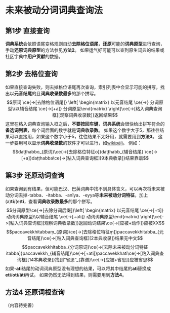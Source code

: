# 未来被动分词词典查询法

## 第1步 直接查询
**词典系统**会依照语尾变格规则自动**去除格位语尾**，**还原**可能的**词典原型**进行查询，手动**还原词典原型**的方法参见**方法2**。
   如果运气好可能可以查到原生词典的结果或社区字典中**用户贡献**的数据。

## 第2步 去格位查询

如果直接查询失败，则去掉格位语尾再次查询，索引列表中会显示可能的拼写，找出以**元音结尾**的且**词典收录数最多**的那个拼写。
   $$原词 \ce{->[去除格位语尾]} \left[ \begin{matrix} 以元音结尾 \ce{->} 分词原型\\以辅音结尾 \ce{->[+a]} 分词原型\end{matrix} \right]\ce{->[粘入词典查询框][观察词典收录数]}返回结果$$
这里在粘入词典查询输入框之后，**不要按回车键**，**词典系统**会很快给出拼写符合的**备选词列表**，每个词后面的数字就是**词典收录数**。
如果这个数字大于5，那往往结果可以直接用，如果这个数字小于5，往往结果不太好用，就需要用到**方法3**。
这一步要用可以显示**词典收录数**的软件才可以进行，如[wikipāḷi](https://www.wikipali.org/app/dict/ "wikipāḷi在线巴利语词典")。
例如：
$$daṭṭhabbo_{原词}\ce{->[去除格位特征o]}daṭṭhabb_{辅音结尾} \ce{->[+a]}daṭṭhabba\ce{->[粘入词典查询框][9本典收录]}结果靠谱$$

## 第3步 还原动词查询

如果查询到有结果，但可能巴汉、巴英词典中找不到具体含义，可以再次将未来被动分词去掉-tabba、-itabba、-anīya、-eyya等**未来被动分词特征**，加上(a)**ti**/(e)**ti**，查看**词典收录数最多**的那个拼写。
$$分词原型\ce{->[去除分词后缀]}\left[ \begin{matrix} 以元音结尾 \ce{->[+ti]} 动词词典原型\\以辅音结尾 \ce{->[+ati]} 动词词典原型\end{matrix} \right]\ce{->[粘入词典查询框][观察词典收录数]}返回动词结果\ce{->[应被+动作]}应被XX$$
$$paccavekkhitabbaṃ_{原词}\ce{->[去除格位特征ṃ]}paccavekkhitabba_{元音结尾}\ce{->[粘入词典查询框][2本典收录]}结果无中文$$
$$paccavekkhitabba_{分词原词}\ce{->[去除未来被动分词特征itabba]}paccavekkh_{辅音结尾}\ce{->[+ati]}paccavekkhati\ce{->[粘入词典查询框][14本典收录]}找到“省思”_{靠谱}\ce{->[应被+省思]}应被省思$$
如果-**ati**结尾的动词词典原型没有理想的结果，可以将其中结尾的**ati**替换成**eti**/**oti**/**āti**再试。
如果仍然无法得到结果，则需要用到**方法4**。

## 方法4 还原词根查询

（内容待完善）